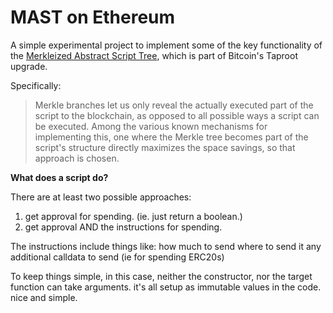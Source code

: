 # MAST on Ethereum

A simple experimental project to implement some of the key functionality of the [Merkleized Abstract Script Tree](https://river.com/learn/terms/m/merkelized-alternative-script-tree-mast/), which is part of Bitcoin's Taproot upgrade.

Specifically:

> Merkle branches let us only reveal the actually executed part of the script to the blockchain, as opposed to all possible ways a script can be executed. Among the various known mechanisms for implementing this, one where the Merkle tree becomes part of the script's structure directly maximizes the space savings, so that approach is chosen.


**What does a script do?**

There are at least two possible approaches:
1. get approval for spending. (ie. just return a boolean.)
2. get approval AND the instructions for spending.

The instructions include things like:
  how much to send
  where to send it
  any additional calldata to send (ie for spending ERC20s)


  To keep things simple, in this case, neither the constructor, nor the target function can take arguments.
  it's all setup as immutable values in the code.
  nice and simple.
